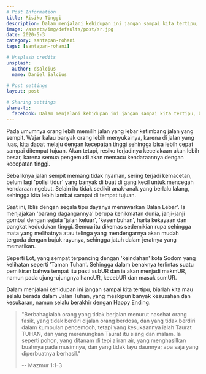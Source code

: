 ```yaml
---
# Post Information
title: Risiko Tinggi
description: Dalam menjalani kehidupan ini jangan sampai kita tertipu, biarlah kita mau selalu berada dalam Jalan Tuhan, yang meskipun banyak kesusahan dan kesukaran, namun selalu berakhir dengan Happy Ending.
image: /assets/img/defaults/post/sr.jpg
date: 2020-5-3
category: santapan-rohani
tags: [santapan-rohani]

# Unsplash credits
unsplash:
  author: dsalcius
  name: Daniel Salcius

# Post settings
layout: post

# Sharing settings
share-to:
  facebook: Dalam menjalani kehidupan ini jangan sampai kita tertipu, biarlah kita mau selalu berada dalam Jalan Tuhan, yang meskipun banyak kesusahan dan kesukaran, namun selalu berakhir dengan Happy Ending. | Santapan Rohani GBI Grogol, 4 Mei 2020
---
```


Pada umumnya orang lebih memilih jalan yang lebar ketimbang jalan yang sempit. Wajar kalau banyak orang lebih menyukainya, karena di jalan yang luas, kita dapat melaju dengan kecepatan tinggi sehingga bisa lebih cepat sampai ditempat tujuan. Akan tetapi, resiko terjadinya kecelakaan akan lebih besar, karena semua pengemudi akan memacu kendaraannya dengan kecepatan tinggi.

Sebaliknya jalan sempit memang tidak nyaman, sering terjadi kemacetan, belum lagi 'polisi tidur' yang banyak di buat di gang kecil untuk mencegah kendaraan ngebut. Selain itu tidak sedikit anak-anak yang berlalu lalang, sehingga kita lebih lambat sampai di tempat tujuan.

Saat ini, Iblis dengan segala tipu dayanya menawarkan 'Jalan Lebar'. Ia menjajakan 'barang dagangannya' berupa kenikmatan dunia, janji-janji gombal dengan sejuta 'jalan keluar', 'kesembuhan', harta kekayaan dan pangkat kedudukan tinggi. Semua itu dikemas sedemikian rupa sehingga mata yang melihatnya atau telinga yang mendengarnya akan mudah tergoda dengan bujuk rayunya, sehingga jatuh dalam jeratnya yang mematikan.

Seperti Lot, yang sempat terpancing dengan 'keindahan' kota Sodom yang kelihatan seperti 'Taman Tuhan'. Sehingga dalam benaknya terlintas suatu pemikiran bahwa tempat itu pasti subUR dan ia akan menjadi makmUR, namun pada ujung-ujungnya hancUR, kecebUR dan masuk sumUR.
  
Dalam menjalani kehidupan ini jangan sampai kita tertipu, biarlah kita mau selalu berada dalam Jalan Tuhan, yang meskipun banyak kesusahan dan kesukaran, namun selalu berakhir dengan Happy Ending.

> "Berbahagialah orang yang tidak berjalan menurut nasehat orang fasik, yang tidak berdiri dijalan orang berdosa, dan yang tidak berdiri dalam kumpulan pencemooh, tetapi yang kesukaannya ialah Taurat  TUHAN, dan yang merenungkan Taurat itu siang dan malam. Ia seperti pohon, yang ditanam di tepi aliran air, yang menghasilkan buahnya pada musimnya, dan yang tidak layu daunnya; apa saja yang diperbuatnya berhasil."
>
> -- Mazmur 1:1-3
